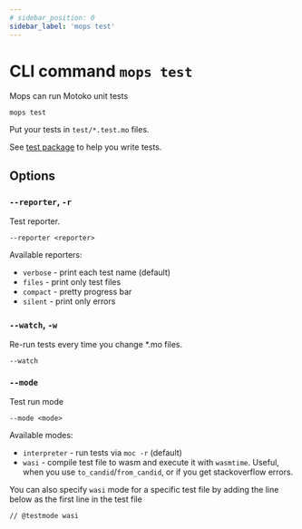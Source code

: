 ```yaml
---
# sidebar_position: 0
sidebar_label: 'mops test'
---
```


# CLI command `mops test`

Mops can run Motoko unit tests
```
mops test
```

Put your tests in `test/*.test.mo` files.

See [test package](https://mops.one/test) to help you write tests.

## Options

### `--reporter`, `-r`

Test reporter.

```
--reporter <reporter>
```

Available reporters:

- `verbose` - print each test name (default)
- `files` - print only test files
- `compact` - pretty progress bar
- `silent` - print only errors


### `--watch`, `-w`

Re-run tests every time you change *.mo files.

```
--watch
```


### `--mode`

Test run mode

```
--mode <mode>
```

Available modes:

- `interpreter` - run tests via `moc -r` (default)
- `wasi` - compile test file to wasm and execute it with `wasmtime`. Useful, when you use `to_candid`/`from_candid`, or if you get stackoverflow errors.


You can also specify `wasi` mode for a specific test file by adding the line below as the first line in the test file
```
// @testmode wasi
```